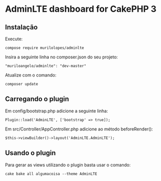 # AdminLTE dashboard for CakePHP 3

## Instalação

Execute: 
```
compose require murilolopes/adminlte
```

Insira a seguinte linha no composer.json do seu projeto:

```
"muriloangelo/adminlte": "dev-master"
```

Atualize com o comando: 

```
composer update
```

## Carregando o plugin

Em config/bootstrap.php adicione a seguinte linha:

```
Plugin::load('AdminLTE', ['bootstrap' => true]);
```

Em src/Controller/AppController.php adicione ao método beforeRender():

```
$this->viewBuilder()->layout('AdminLTE.AdminLTE');
```

## Usando o plugin

Para gerar as views utilizando o plugin basta usar o comando:

```
cake bake all algumacoisa --theme AdminLTE
```

